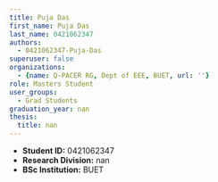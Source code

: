 ```yaml
---
title: Puja Das
first_name: Puja Das
last_name: 0421062347
authors:
  - 0421062347-Puja-Das
superuser: false
organizations:
  - {name: Q-PACER RG, Dept of EEE, BUET, url: ''}
role: Masters Student
user_groups:
  - Grad Students
graduation_year: nan
thesis:
  title: nan
---
```


* **Student ID:** 0421062347
* **Research Division:** nan
* **BSc Institution:** BUET
